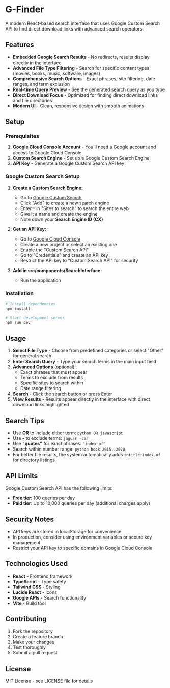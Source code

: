 # G-Finder

A modern React-based search interface that uses Google Custom Search API to find direct download links with advanced search operators.

## Features

- **Embedded Google Search Results** - No redirects, results display directly in the interface
- **Advanced File Type Filtering** - Search for specific content types (movies, books, music, software, images)
- **Comprehensive Search Options** - Exact phrases, site filtering, date ranges, and term exclusion
- **Real-time Query Preview** - See the generated search query as you type
- **Direct Download Focus** - Optimized for finding direct download links and file directories
- **Modern UI** - Clean, responsive design with smooth animations

## Setup

### Prerequisites

1. **Google Cloud Console Account** - You'll need a Google account and access to Google Cloud Console
2. **Custom Search Engine** - Set up a Google Custom Search Engine
3. **API Key** - Generate a Google Custom Search API key

### Google Custom Search Setup

1. **Create a Custom Search Engine:**
   - Go to [Google Custom Search](https://cse.google.com/)
   - Click "Add" to create a new search engine
   - Enter `*` in "Sites to search" to search the entire web
   - Give it a name and create the engine
   - Note down your **Search Engine ID (CX)**

2. **Get an API Key:**
   - Go to [Google Cloud Console](https://console.cloud.google.com/)
   - Create a new project or select an existing one
   - Enable the "Custom Search API"
   - Go to "Credentials" and create an API key
   - Restrict the API key to "Custom Search API" for security

3. **Add in src/components/SearchInterface:**
   - Run the application
   

### Installation

```bash
# Install dependencies
npm install

# Start development server
npm run dev
```

## Usage

1. **Select File Type** - Choose from predefined categories or select "Other" for general search
2. **Enter Search Query** - Type your search terms in the main input field
3. **Advanced Options** (optional):
   - Exact phrases that must appear
   - Terms to exclude from results
   - Specific sites to search within
   - Date range filtering
4. **Search** - Click the search button or press Enter
5. **View Results** - Results appear directly in the interface with direct download links highlighted

## Search Tips

- Use **OR** to include either term: `python OR javascript`
- Use **-** to exclude terms: `jaguar -car`
- Use **"quotes"** for exact phrases: `"index of"`
- Search within number range: `python book 2015..2020`
- For better file results, the system automatically adds `intitle:index.of` for directory listings

## API Limits

Google Custom Search API has the following limits:
- **Free tier**: 100 queries per day
- **Paid tier**: Up to 10,000 queries per day (additional charges apply)

## Security Notes

- API keys are stored in localStorage for convenience
- In production, consider using environment variables or secure key management
- Restrict your API key to specific domains in Google Cloud Console

## Technologies Used

- **React** - Frontend framework
- **TypeScript** - Type safety
- **Tailwind CSS** - Styling
- **Lucide React** - Icons
- **Google APIs** - Search functionality
- **Vite** - Build tool

## Contributing

1. Fork the repository
2. Create a feature branch
3. Make your changes
4. Test thoroughly
5. Submit a pull request

## License

MIT License - see LICENSE file for details
